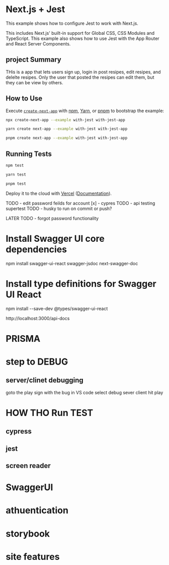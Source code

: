 # Next.js + Jest

This example shows how to configure Jest to work with Next.js.

This includes Next.js' built-in support for Global CSS, CSS Modules and TypeScript. This example also shows how to use Jest with the App Router and React Server Components.

## project Summary

THis is a app that lets users sign up, login in post resipes, edit resipes, and delelte resipes. Only the user that posted the resipes can edit them, but they can be view by others.

## How to Use

Execute [`create-next-app`](https://github.com/vercel/next.js/tree/canary/packages/create-next-app) with [npm](https://docs.npmjs.com/cli/init), [Yarn](https://yarnpkg.com/lang/en/docs/cli/create/), or [pnpm](https://pnpm.io) to bootstrap the example:

```bash
npx create-next-app --example with-jest with-jest-app
```

```bash
yarn create next-app --example with-jest with-jest-app
```

```bash
pnpm create next-app --example with-jest with-jest-app
```

## Running Tests

```bash
npm test
```

```bash
yarn test
```

```bash
pnpm test
```

Deploy it to the cloud with [Vercel](https://vercel.com/new?utm_source=github&utm_medium=readme&utm_campaign=next-example) ([Documentation](https://nextjs.org/docs/deployment)).

TODO - edit password feilds for account
[x] - cypres
TODO - api testing supertest
TODO - husky to run on commit or push?

LATER
TODO - forgot password functionality

# Install Swagger UI core dependencies

npm install swagger-ui-react swagger-jsdoc next-swagger-doc

# Install type definitions for Swagger UI React

npm install --save-dev @types/swagger-ui-react

http://localhost:3000/api-docs

# PRISMA

# step to DEBUG

## server/clinet debugging

goto the play sign with the bug in VS code
select debug sever client
hit play

# HOW THO Run TEST

## cypress

## jest

## screen reader

# SwaggerUI

# athuentication

# storybook

# site features
